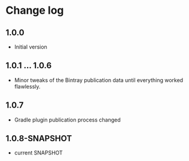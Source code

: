 # Change log

## 1.0.0
* Initial version

## 1.0.1 … 1.0.6
* Minor tweaks of the Bintray publication data until everything worked flawlessly.

## 1.0.7
* Gradle plugin publication process changed

## 1.0.8-SNAPSHOT
* current SNAPSHOT